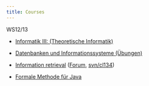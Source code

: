 ```yaml
---
title: Courses
---
```


WS12/13

 - [Informatik III: (Theoretische Informatik)](http://www.informatik.uni-freiburg.de/~ki/teaching/ws1213/info3/)

 - [Datenbanken und Informationssysteme ](http://dbis.informatik.uni-freiburg.de/index.php?course=WS1213/Kursvorlesung/Datenbanken+und+Informationssysteme/index.html) [(Übungen)](http://dbis.informatik.uni-freiburg.de/lehre/WS1213/Kursvorlesung/Datenbanken+und+Informationssysteme/uebungen.html)
   
 - [Information retrieval](http://ad-wiki.informatik.uni-freiburg.de/teaching/InformationRetrievalWS1213) ([Forum](https://daphne.informatik.uni-freiburg.de/forum/viewforum.php?f=48), [svn/cl134](https://daphne.informatik.uni-freiburg.de/svn/InformationRetrievalWS1213/cl134/))

 - [Formale Methode für Java](http://swt.informatik.uni-freiburg.de/teaching/WS2012-13/fm4j)




